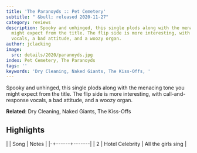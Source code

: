 ```yaml
---
title: 'The Paranoyds :: Pet Cemetery'
subtitle: " &bull; released 2020-11-27"
category: reviews
description: Spooky and unhinged, this single plods along with the menacing tone you
  might expect from the title. The flip side is more interesting, with call-and-response
  vocals, a bad attitude, and a woozy organ.
author: jclacking
image:
  src: details/2020/paranoyds.jpg
index: Pet Cemetery, The Paranoyds
tags: ''
keywords: 'Dry Cleaning, Naked Giants, The Kiss-Offs, '
---
```

Spooky and unhinged, this single plods along with the menacing tone you might expect from the title. The flip side is more interesting, with call-and-response vocals, a bad attitude, and a woozy organ.<!--more-->

**Related**: Dry Cleaning, Naked Giants, The Kiss-Offs

## Highlights

| | Song | Notes |
|-+------+-------|
| 2 | Hotel Celebrity | All the girls sing |

